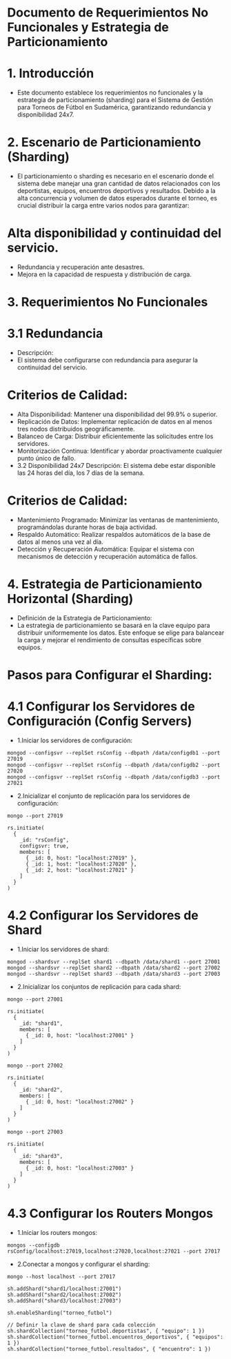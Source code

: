 
# Documento de Requerimientos No Funcionales y Estrategia de Particionamiento
# 1. Introducción
+ Este documento establece los requerimientos no funcionales y la estrategia de particionamiento (sharding) para el Sistema de Gestión para Torneos de Fútbol en Sudamérica, garantizando redundancia y disponibilidad 24x7.

# 2. Escenario de Particionamiento (Sharding)
+ El particionamiento o sharding es necesario en el escenario donde el sistema debe manejar una gran cantidad de datos relacionados con los deportistas, equipos, encuentros deportivos y resultados. Debido a la alta concurrencia y volumen de datos esperados durante el torneo, es crucial distribuir la carga entre varios nodos para garantizar:

# Alta disponibilidad y continuidad del servicio.
+ Redundancia y recuperación ante desastres.
+ Mejora en la capacidad de respuesta y distribución de carga.
# 3. Requerimientos No Funcionales
# 3.1 Redundancia
+ Descripción:
+ El sistema debe configurarse con redundancia para asegurar la continuidad del servicio.

# Criterios de Calidad:

+ Alta Disponibilidad: Mantener una disponibilidad del 99.9% o superior.
+ Replicación de Datos: Implementar replicación de datos en al menos tres nodos distribuidos geográficamente.
+ Balanceo de Carga: Distribuir eficientemente las solicitudes entre los servidores.
+ Monitorización Continua: Identificar y abordar proactivamente cualquier punto único de fallo.
+ 3.2 Disponibilidad 24x7
Descripción:
El sistema debe estar disponible las 24 horas del día, los 7 días de la semana.

# Criterios de Calidad:

+ Mantenimiento Programado: Minimizar las ventanas de mantenimiento, programándolas durante horas de baja actividad.
+ Respaldo Automático: Realizar respaldos automáticos de la base de datos al menos una vez al día.
+ Detección y Recuperación Automática: Equipar el sistema con mecanismos de detección y recuperación automática de fallos.
# 4. Estrategia de Particionamiento Horizontal (Sharding)
+ Definición de la Estrategia de Particionamiento:
+ La estrategia de particionamiento se basará en la clave equipo para distribuir uniformemente los datos. Este enfoque se elige para balancear la carga y mejorar el rendimiento de consultas específicas sobre equipos.

# Pasos para Configurar el Sharding:

# 4.1 Configurar los Servidores de Configuración (Config Servers)

+ 1.Iniciar los servidores de configuración:
```
mongod --configsvr --replSet rsConfig --dbpath /data/configdb1 --port 27019
mongod --configsvr --replSet rsConfig --dbpath /data/configdb2 --port 27020
mongod --configsvr --replSet rsConfig --dbpath /data/configdb3 --port 27021
```
+ 2.Inicializar el conjunto de replicación para los servidores de configuración:
```
mongo --port 27019

rs.initiate(
  {
    _id: "rsConfig",
    configsvr: true,
    members: [
      { _id: 0, host: "localhost:27019" },
      { _id: 1, host: "localhost:27020" },
      { _id: 2, host: "localhost:27021" }
    ]
  }
)
```
# 4.2 Configurar los Servidores de Shard

+ 1.Iniciar los servidores de shard:
```
mongod --shardsvr --replSet shard1 --dbpath /data/shard1 --port 27001
mongod --shardsvr --replSet shard2 --dbpath /data/shard2 --port 27002
mongod --shardsvr --replSet shard3 --dbpath /data/shard3 --port 27003
```

+ 2.Inicializar los conjuntos de replicación para cada shard:
```
mongo --port 27001

rs.initiate(
  {
    _id: "shard1",
    members: [
      { _id: 0, host: "localhost:27001" }
    ]
  }
)

mongo --port 27002

rs.initiate(
  {
    _id: "shard2",
    members: [
      { _id: 0, host: "localhost:27002" }
    ]
  }
)

mongo --port 27003

rs.initiate(
  {
    _id: "shard3",
    members: [
      { _id: 0, host: "localhost:27003" }
    ]
  }
)
```

# 4.3 Configurar los Routers Mongos
+ 1.Iniciar los routers mongos:
```
mongos --configdb rsConfig/localhost:27019,localhost:27020,localhost:27021 --port 27017

```
+ 2.Conectar a mongos y configurar el sharding:
```
mongo --host localhost --port 27017

sh.addShard("shard1/localhost:27001")
sh.addShard("shard2/localhost:27002")
sh.addShard("shard3/localhost:27003")

sh.enableSharding("torneo_futbol")

// Definir la clave de shard para cada colección
sh.shardCollection("torneo_futbol.deportistas", { "equipo": 1 })
sh.shardCollection("torneo_futbol.encuentros_deportivos", { "equipos": 1 })
sh.shardCollection("torneo_futbol.resultados", { "encuentro": 1 })
```




